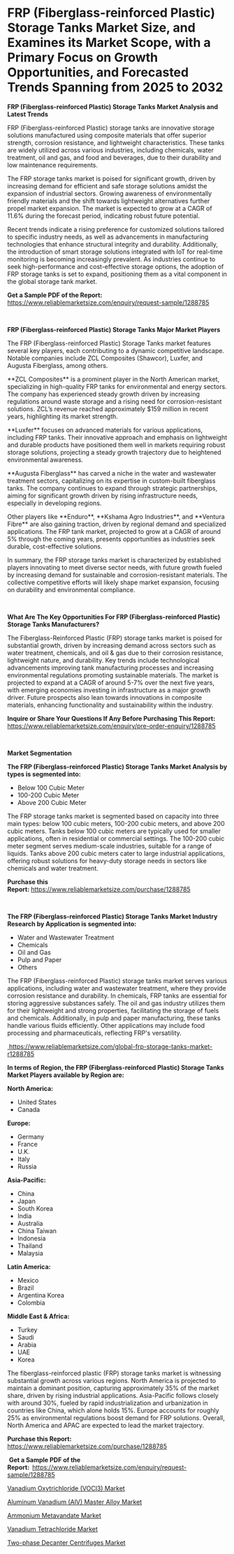 <p><h1>FRP (Fiberglass-reinforced Plastic) Storage Tanks Market Size, and Examines its Market Scope, with a Primary Focus on Growth Opportunities, and Forecasted Trends Spanning from 2025 to 2032</h1></p><p><strong>FRP (Fiberglass-reinforced Plastic) Storage Tanks Market Analysis and Latest Trends</strong></p>
<p><p>FRP (Fiberglass-reinforced Plastic) storage tanks are innovative storage solutions manufactured using composite materials that offer superior strength, corrosion resistance, and lightweight characteristics. These tanks are widely utilized across various industries, including chemicals, water treatment, oil and gas, and food and beverages, due to their durability and low maintenance requirements.</p><p>The FRP storage tanks market is poised for significant growth, driven by increasing demand for efficient and safe storage solutions amidst the expansion of industrial sectors. Growing awareness of environmentally friendly materials and the shift towards lightweight alternatives further propel market expansion. The market is expected to grow at a CAGR of 11.6% during the forecast period, indicating robust future potential.</p><p>Recent trends indicate a rising preference for customized solutions tailored to specific industry needs, as well as advancements in manufacturing technologies that enhance structural integrity and durability. Additionally, the introduction of smart storage solutions integrated with IoT for real-time monitoring is becoming increasingly prevalent. As industries continue to seek high-performance and cost-effective storage options, the adoption of FRP storage tanks is set to expand, positioning them as a vital component in the global storage tank market.</p></p>
<p><strong>Get a Sample PDF of the Report:&nbsp;</strong> <a href="https://www.reliablemarketsize.com/enquiry/request-sample/1288785?utm_campaign=1888&utm_medium=2&utm_source=Github&utm_content=ia&utm_term=29032025&utm_id=frp-fiberglass-reinforced-plastic-storage-tanks">https://www.reliablemarketsize.com/enquiry/request-sample/1288785</a></p>
<p>&nbsp;</p>
<p><strong>FRP (Fiberglass-reinforced Plastic) Storage Tanks Major Market Players</strong></p>
<p><p>The FRP (Fiberglass-reinforced Plastic) Storage Tanks market features several key players, each contributing to a dynamic competitive landscape. Notable companies include ZCL Composites (Shawcor), Luxfer, and Augusta Fiberglass, among others.</p><p>**ZCL Composites** is a prominent player in the North American market, specializing in high-quality FRP tanks for environmental and energy sectors. The company has experienced steady growth driven by increasing regulations around waste storage and a rising need for corrosion-resistant solutions. ZCL’s revenue reached approximately $159 million in recent years, highlighting its market strength.</p><p>**Luxfer** focuses on advanced materials for various applications, including FRP tanks. Their innovative approach and emphasis on lightweight and durable products have positioned them well in markets requiring robust storage solutions, projecting a steady growth trajectory due to heightened environmental awareness.</p><p>**Augusta Fiberglass** has carved a niche in the water and wastewater treatment sectors, capitalizing on its expertise in custom-built fiberglass tanks. The company continues to expand through strategic partnerships, aiming for significant growth driven by rising infrastructure needs, especially in developing regions.</p><p>Other players like **Enduro**, **Kshama Agro Industries**, and **Ventura Fibre** are also gaining traction, driven by regional demand and specialized applications. The FRP tank market, projected to grow at a CAGR of around 5% through the coming years, presents opportunities as industries seek durable, cost-effective solutions.</p><p>In summary, the FRP storage tanks market is characterized by established players innovating to meet diverse sector needs, with future growth fueled by increasing demand for sustainable and corrosion-resistant materials. The collective competitive efforts will likely shape market expansion, focusing on durability and environmental compliance.</p></p>
<p>&nbsp;</p>
<p><strong>What Are The Key Opportunities For FRP (Fiberglass-reinforced Plastic) Storage Tanks Manufacturers?</strong></p>
<p><p>The Fiberglass-Reinforced Plastic (FRP) storage tanks market is poised for substantial growth, driven by increasing demand across sectors such as water treatment, chemicals, and oil & gas due to their corrosion resistance, lightweight nature, and durability. Key trends include technological advancements improving tank manufacturing processes and increasing environmental regulations promoting sustainable materials. The market is projected to expand at a CAGR of around 5-7% over the next five years, with emerging economies investing in infrastructure as a major growth driver. Future prospects also lean towards innovations in composite materials, enhancing functionality and sustainability within the industry.</p></p>
<p><strong>Inquire or Share Your Questions If Any Before Purchasing This Report:</strong> <a href="https://www.reliablemarketsize.com/enquiry/pre-order-enquiry/1288785?utm_campaign=1888&utm_medium=2&utm_source=Github&utm_content=ia&utm_term=29032025&utm_id=frp-fiberglass-reinforced-plastic-storage-tanks">https://www.reliablemarketsize.com/enquiry/pre-order-enquiry/1288785</a></p>
<p>&nbsp;</p>
<p><strong>Market Segmentation</strong></p>
<p><strong>The FRP (Fiberglass-reinforced Plastic) Storage Tanks Market Analysis by types is segmented into:</strong></p>
<p><ul><li>Below 100 Cubic Meter</li><li>100-200 Cubic Meter</li><li>Above 200 Cubic Meter</li></ul></p>
<p><p>The FRP storage tanks market is segmented based on capacity into three main types: below 100 cubic meters, 100-200 cubic meters, and above 200 cubic meters. Tanks below 100 cubic meters are typically used for smaller applications, often in residential or commercial settings. The 100-200 cubic meter segment serves medium-scale industries, suitable for a range of liquids. Tanks above 200 cubic meters cater to large industrial applications, offering robust solutions for heavy-duty storage needs in sectors like chemicals and water treatment.</p></p>
<p><strong>Purchase this Report:&nbsp;</strong><a href="https://www.reliablemarketsize.com/purchase/1288785?utm_campaign=1888&utm_medium=2&utm_source=Github&utm_content=ia&utm_term=29032025&utm_id=frp-fiberglass-reinforced-plastic-storage-tanks">https://www.reliablemarketsize.com/purchase/1288785</a></p>
<p>&nbsp;</p>
<p><strong>The FRP (Fiberglass-reinforced Plastic) Storage Tanks Market Industry Research by Application is segmented into:</strong></p>
<p><ul><li>Water and Wastewater Treatment</li><li>Chemicals</li><li>Oil and Gas</li><li>Pulp and Paper</li><li>Others</li></ul></p>
<p><p>The FRP (Fiberglass-reinforced Plastic) storage tanks market serves various applications, including water and wastewater treatment, where they provide corrosion resistance and durability. In chemicals, FRP tanks are essential for storing aggressive substances safely. The oil and gas industry utilizes them for their lightweight and strong properties, facilitating the storage of fuels and chemicals. Additionally, in pulp and paper manufacturing, these tanks handle various fluids efficiently. Other applications may include food processing and pharmaceuticals, reflecting FRP's versatility.</p></p>
<p><a href="https://www.reliablemarketsize.com/global-frp-storage-tanks-market-r1288785?utm_campaign=1888&utm_medium=2&utm_source=Github&utm_content=ia&utm_term=29032025&utm_id=frp-fiberglass-reinforced-plastic-storage-tanks">&nbsp;https://www.reliablemarketsize.com/global-frp-storage-tanks-market-r1288785</a></p>
<p><strong>In terms of Region, the FRP (Fiberglass-reinforced Plastic) Storage Tanks Market Players available by Region are:</strong></p>
<p>
    <p> <strong> North America: </strong>
        <ul>
            <li>United States</li>
            <li>Canada</li>
        </ul>
        </p> 
    <p> <strong> Europe: </strong>
        <ul>
            <li>Germany</li>
            <li>France</li>
            <li>U.K.</li>
            <li>Italy</li>
            <li>Russia</li>
        </ul>
        </p> 
    <p> <strong> Asia-Pacific: </strong>
        <ul>
            <li>China</li>
            <li>Japan</li>
            <li>South Korea</li>
            <li>India</li>
            <li>Australia</li>
            <li>China Taiwan</li>
            <li>Indonesia</li>
            <li>Thailand</li>
            <li>Malaysia</li>
        </ul>
        </p> 
    <p> <strong> Latin America: </strong>
        <ul>
            <li>Mexico</li>
            <li>Brazil</li>
            <li>Argentina Korea</li>
            <li>Colombia</li>
        </ul>
        </p> 
    <p> <strong> Middle East & Africa: </strong>
        <ul>
            <li>Turkey</li>
            <li>Saudi</li>
            <li>Arabia</li>
            <li>UAE</li>
            <li>Korea</li>
        </ul>
    </p>
    </p>
<p><p>The fiberglass-reinforced plastic (FRP) storage tanks market is witnessing substantial growth across various regions. North America is projected to maintain a dominant position, capturing approximately 35% of the market share, driven by rising industrial applications. Asia-Pacific follows closely with around 30%, fueled by rapid industrialization and urbanization in countries like China, which alone holds 15%. Europe accounts for roughly 25% as environmental regulations boost demand for FRP solutions. Overall, North America and APAC are expected to lead the market trajectory.</p></p>
<p><strong>Purchase this Report: </strong><a href="https://www.reliablemarketsize.com/purchase/1288785?utm_campaign=1888&utm_medium=2&utm_source=Github&utm_content=ia&utm_term=29032025&utm_id=frp-fiberglass-reinforced-plastic-storage-tanks">https://www.reliablemarketsize.com/purchase/1288785</a></p>
<p>&nbsp;<strong>Get a Sample PDF of the Report:&nbsp;&nbsp;</strong><a href="https://www.reliablemarketsize.com/enquiry/request-sample/1288785?utm_campaign=1888&utm_medium=2&utm_source=Github&utm_content=ia&utm_term=29032025&utm_id=frp-fiberglass-reinforced-plastic-storage-tanks">https://www.reliablemarketsize.com/enquiry/request-sample/1288785</a></p>
<p><strong></strong></p>
<p><p><a href="https://github.com/estaykaleslo/Market-Research-Report-List-1/blob/main/vanadium-oxytrichloride-vocl3-market.md?utm_campaign=1888&utm_medium=2&utm_source=Github&utm_content=ia&utm_term=29032025&utm_id=frp-fiberglass-reinforced-plastic-storage-tanks">Vanadium Oxytrichloride (VOCl3) Market</a></p><p><a href="https://github.com/tandyorandby/Market-Research-Report-List-1/blob/main/aluminum-vanadium-alv-master-alloy-market.md?utm_campaign=1888&utm_medium=2&utm_source=Github&utm_content=ia&utm_term=29032025&utm_id=frp-fiberglass-reinforced-plastic-storage-tanks">Aluminum Vanadium (AlV) Master Alloy Market</a></p><p><a href="https://github.com/abararybar2x/Market-Research-Report-List-1/blob/main/ammonium-metavandate-market.md?utm_campaign=1888&utm_medium=2&utm_source=Github&utm_content=ia&utm_term=29032025&utm_id=frp-fiberglass-reinforced-plastic-storage-tanks">Ammonium Metavandate Market</a></p><p><a href="https://github.com/parthplagaf6/Market-Research-Report-List-1/blob/main/vanadium-tetrachloride-market.md?utm_campaign=1888&utm_medium=2&utm_source=Github&utm_content=ia&utm_term=29032025&utm_id=frp-fiberglass-reinforced-plastic-storage-tanks">Vanadium Tetrachloride Market</a></p><p><a href="https://github.com/shamprenadw7/Market-Research-Report-List-1/blob/main/two-phase-decanter-centrifuges-market.md?utm_campaign=1888&utm_medium=2&utm_source=Github&utm_content=ia&utm_term=29032025&utm_id=frp-fiberglass-reinforced-plastic-storage-tanks">Two-phase Decanter Centrifuges Market</a></p></p>